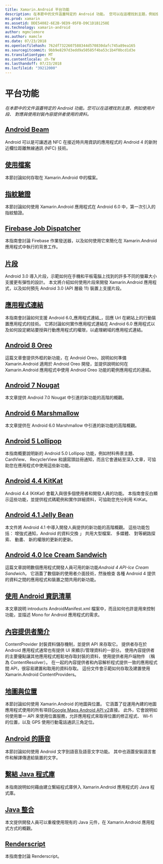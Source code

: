 ```yaml
---
title: Xamarin.Android 平台功能
description: 在本節中的文件涵蓋特定的 Android 功能。 您可以在這裡找到主題，例如使用片段、 對應與使用封裝內容提供者使用的資料。
ms.prod: xamarin
ms.assetid: DDE54082-6E2B-9ED9-05FB-D9C1D1B1258E
ms.technology: xamarin-android
author: mgmclemore
ms.author: mamcle
ms.date: 07/23/2018
ms.openlocfilehash: 762df7322607588344d570830dafc745a89ea165
ms.sourcegitcommit: 9bb9e8297d3edd9a50585f4ba53c1b4f0bcd1d3e
ms.translationtype: MT
ms.contentlocale: zh-TW
ms.lasthandoff: 07/23/2018
ms.locfileid: "39212000"
---
```

# <a name="platform-features"></a>平台功能

_在本節中的文件涵蓋特定的 Android 功能。您可以在這裡找到主題，例如使用片段、 對應與使用封裝內容提供者使用的資料。_

## <a name="android-beamandroidplatformandroid-beammd"></a>[Android Beam](~/android/platform/android-beam.md)

Android 可以是可讓透過 NFC 在接近時共用資訊的應用程式的 Android 4 的新附近欄位距離無線通訊 (NFC) 技術。

## <a name="working-with-filesandroidplatformfilesindexmd"></a>[使用檔案](~/android/platform/files/index.md)

本節討論如何存取在 Xamarin.Android 中的檔案。

## <a name="fingerprint-authenticationandroidplatformfingerprint-authenticationindexmd"></a>[指紋驗證](~/android/platform/fingerprint-authentication/index.md)

本節討論如何使用 Xamarin.Android 應用程式在 Android 6.0 中，第一次引入的指紋驗證。


## <a name="firebase-job-dispatcherandroidplatformfirebase-job-dispatchermd"></a>[Firebase Job Dispatcher](~/android/platform/firebase-job-dispatcher.md)

本指南會討論 Firebase 作業發送器，以及如何使用它來簡化在 Xamarin.Android 應用程式中執行的背景工作。

##  <a name="fragmentsandroidplatformfragmentsindexmd"></a>[片段](~/android/platform/fragments/index.md)

Android 3.0 導入片段，示範如何在手機和平板電腦上找到的許多不同的螢幕大小支援更有彈性的設計。 本文將介紹如何使用片段來開發 Xamarin.Android 應用程式，以及如何預先 Android 3.0 (API 層級 11) 裝置上支援片段。



## <a name="app-linkingandroidplatformapp-linkingmd"></a>[應用程式連結](~/android/platform/app-linking.md)

本指南會討論如何支援 Android 6.0_應用程式連結_，回應 Url 在網站上的行動裝置應用程式的技術。 它將討論如何實作應用程式連結在 Android 6.0 應用程式以及如何設定網站要授與行動應用程式的權限，以處理網域的應用程式連結。



##  <a name="android-8-oreoandroidplatformoreomd"></a>[Android 8 Oreo](~/android/platform/oreo.md)

這篇文章會提供外框的新功能，在 Android Oreo，說明如何準備 Xamarin.Android 適用於 Android Oreo 開發，並提供說明如何在 Xamarin.Android 應用程式中使用 Android Oreo 功能的範例應用程式的連結。



##  <a name="android-7-nougatandroidplatformnougatmd"></a>[Android 7 Nougat](~/android/platform/nougat.md)

本文章提供 Android 7.0 Nougat 中引進的新功能的高階的概觀。




##  <a name="android-6-marshmallowandroidplatformmarshmallowmd"></a>[Android 6 Marshmallow](~/android/platform/marshmallow.md)

本文章提供在 Android 6.0 Marshmallow 中引進的新功能的高階概觀。




##  <a name="android-5-lollipopandroidplatformlollipopmd"></a>[Android 5 Lollipop](~/android/platform/lollipop.md)

本指南概要說明新的 Android 5.0 Lollipop 功能，例如材料佈景主題、 CardView、 RecyclerView 和讀寫頭註冊通知，而且它會連結至深入文章，可協助您在應用程式中使用這些新功能。



##  <a name="android-44-kitkatandroidplatformkitkatmd"></a>[Android 4.4 KitKat](~/android/platform/kitkat.md)

Android 4.4 (KitKat) 會載入與很多個使用者和開發人員的功能。 本指南會反白顯示這些功能，並提供程式碼範例和實作詳細資料，可協助您充分利用 KitKat。




##  <a name="android-41-jelly-beanandroidplatformjelly-beanmd"></a>[Android 4.1 Jelly Bean](~/android/platform/jelly-bean.md)

本文件將 Android 4.1 中導入開發人員提供的新功能的高階概觀。 這些功能包括： 增強式通知，Android 的資料交換 」 共用大型檔案、 多媒體、 對等網路探索、 動畫、 新的權限的更新的更新。



##  <a name="android-40-ice-cream-sandwichandroidplatformice-cream-sandwichmd"></a>[Android 4.0 Ice Cream Sandwich](~/android/platform/ice-cream-sandwich.md)

這篇文章說明數個應用程式開發人員可用的新功能*Android 4 API-Ice Cream Sandwich*。
它涵蓋了數個新的使用者介面技術，然後檢查 各種 Android 4 提供的資料之間的應用程式和裝置之間共用的新功能。


##  <a name="working-with-the-android-manifestandroid-manifestmd"></a>[使用 Android 資訊清單](android-manifest.md)

本文章說明 introducts AndroidManifest.xml 檔案中，而且如何也許是用來控制功能，並描述 Mono for Android 應用程式的需求。


##  <a name="introduction-to-content-providersandroidplatformcontent-providersindexmd"></a>[內容提供者簡介](~/android/platform/content-providers/index.md)

ContentProvider 封裝資料儲存機制，並提供 API 來存取它。 提供者存在於 Android 應用程式通常也有提供 UI 來顯示/管理資料的一部分。 使用內容提供者的主要優點讓其他應用程式輕鬆地存取封裝的資料，使用提供者用戶端物件 （稱為 ContentResolver）。 在一起的內容提供者和內容解析程式提供一致的應用程式間 API，很容易建置和取用的資料存取。 這份文件會示範如何存取及建置使用 Xamarin.Android ContentProviders。



##  <a name="maps-and-locationandroidplatformmaps-and-locationindexmd"></a>[地圖與位置](~/android/platform/maps-and-location/index.md)

本節討論如何使用 Xamarin.Android 的地圖與位置。 它涵蓋了從運用內建的地圖應用程式使用的所有項目[Google Maps Android API v2](https://developers.google.com/maps/documentation/android/)直接。 此外，它會說明如何使用單一 API 來使用位置服務，允許應用程式來取得位置的修正程式、 Wi-fi 的位置，以及 GPS 使用行動電話通訊三角定位。



## <a name="android-speechandroidplatformspeechmd"></a>[Android 的語音](~/android/platform/speech.md)

本節討論如何使用 Android 文字到語音及語音文字功能。 其中也涵蓋安裝語言套件和解譯傳達給裝置的文字。


##  <a name="binding-a-java-librarybinding-java-libraryindexmd"></a>[繫結 Java 程式庫](binding-java-library/index.md)

本指南說明如何藉由建立繫結程式庫併入 Xamarin.Android 應用程式的 Java 程式庫。

##  <a name="java-integrationjava-integrationindexmd"></a>[Java 整合](java-integration/index.md)

本文提供開發人員可以重複使用現有的 Java 元件，在 Xamarin.Android 應用程式方式的概觀。

##  <a name="renderscriptrenderscriptmd"></a>[Renderscript](renderscript.md)

本指南會討論 Renderscript。
